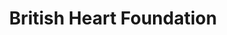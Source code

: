 ---
title: "British Heart Foundation"
url: /derby/british-heart-foundation/
shop: Gebrauchtwaren
---